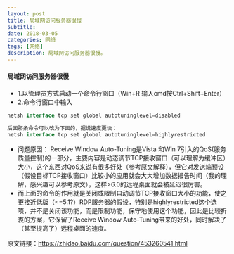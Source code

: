 ```yaml
---
layout: post
title: 局域网访问服务器很慢
subtitle: 
date: 2018-03-05
categories: 网络
tags: [网络]
description: 局域网访问服务器很慢。
---
```


#### 局域网访问服务器很慢

- 1.以管理员方式启动一个命令行窗口（Win+R 输入cmd按Ctrl+Shift+Enter）
- 2.命令行窗口中输入

```Java
netsh interface tcp set global autotuninglevel=disabled

后面那条命令可以改为下面的，据说速度更快：
netsh interface tcp set global autotuninglevel=highlyrestricted
```

-  问题原因： Receive Window Auto-Tuning是Vista 和Win 7引入的QoS(服务质量控制)的一部分，主要内容是动态调节TCP接收窗口（可以理解为缓冲区）大小，这个东西对QoS来说有很多好处（参考原文解释），但它对发送端预设（假设目标TCP接收窗口）比较小的应用就会大大增加数据报告时间（我的理解，感兴趣可以参考原文），这样>6.0的远程桌面就会被延迟很厉害。
-  而上面的命令的作用就是关闭或限制自动调节TCP接收窗口大小的功能，使之更接近低版（<=5.1?）RDP服务器的假设，特别是highlyrestricted这个选项，并不是关闭该功能，而是限制功能，保守地使用这个功能，因此是比较折衷的方案，它保留了Receive Window Auto-Tuning带来的好处，同时解决了（甚至提高了）远程桌面的速度。


原文链接：https://zhidao.baidu.com/question/453260541.html
